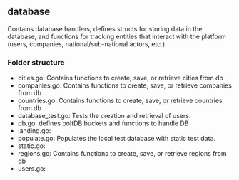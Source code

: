 ## database

Contains database handlers, defines structs for storing data in the database, and functions for tracking entities that interact with the platform (users, companies, national/sub-national actors, etc.).

### Folder structure

 - cities.go: Contains functions to create, save, or retrieve cities from db
 - companies.go: Contains functions to create, save, or retrieve companies from db
 - countries.go: Contains functions to create, save, or retrieve countries from db
 - database_test.go: Tests the creation and retrieval of users.
 - db.go: defines boltDB buckets and functions to handle DB
 - landing.go:
 - populate.go: Populates the local test database with static test data.
 - static.go: 
 - regions.go: Contains functions to create, save, or retrieve regions from db
 - users.go:
